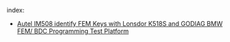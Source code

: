 index:
- [Autel IM508 identify FEM Keys with Lonsdor K518S and GODIAG BMW FEM/ BDC Programming Test Platform](https://youtu.be/TybVy7fvvxc)
